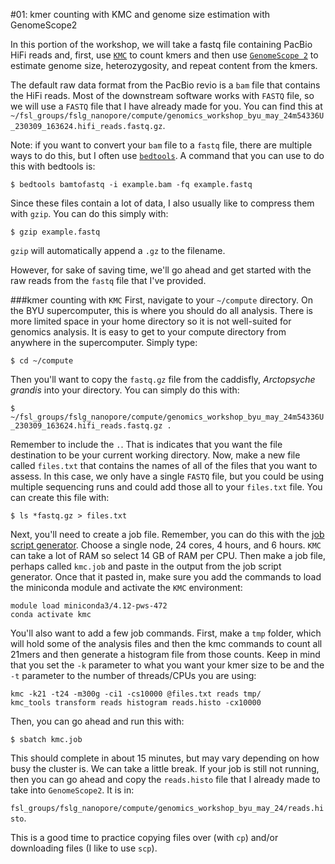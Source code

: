 #01: kmer counting with KMC and genome size estimation with GenomeScope2

In this portion of the workshop, we will take a fastq file containing PacBio HiFi reads and, first, use [`KMC`](https://github.com/refresh-bio/KMC) to count kmers and then use [`GenomeScope 2`](http://genomescope.org/genomescope2.0/) to estimate genome size, heterozygosity, and repeat content from the kmers.

The default raw data format from the PacBio revio is a `bam` file that contains the HiFi reads. Most of the downstream software works with `FASTQ` file, so we will use a `FASTQ` file that I have already made for you. You can find this at `~/fsl_groups/fslg_nanopore/compute/genomics_workshop_byu_may_24m54336U_230309_163624.hifi_reads.fastq.gz`.

Note: if you want to convert your `bam` file to a `fastq` file, there are multiple ways to do this, but I often use [`bedtools`](https://bedtools.readthedocs.io/en/latest/). A command that you can use to do this with bedtools is:

```
$ bedtools bamtofastq -i example.bam -fq example.fastq
```

Since these files contain a lot of data, I also usually like to compress them with `gzip`. You can do this simply with:

```
$ gzip example.fastq
```

`gzip` will automatically append a `.gz` to the filename.

However, for sake of saving time, we'll go ahead and get started with the raw reads from the `fastq` file that I've provided.


###kmer counting with `KMC`
First, navigate to your `~/compute` directory. On the BYU supercomputer, this is where you should do all analysis. There is more limited space in your home directory so it is not well-suited for genomics analysis. It is easy to get to your compute directory from anywhere in the supercomputer. Simply type:

`$ cd ~/compute`

Then you'll want to copy the `fastq.gz` file from the caddisfly, _Arctopsyche grandis_ into your directory. You can simply do this with:

`$ ~/fsl_groups/fslg_nanopore/compute/genomics_workshop_byu_may_24m54336U_230309_163624.hifi_reads.fastq.gz .`

Remember to include the `.`. That is indicates that you want the file destination to be your current working directory. Now, make a new file called `files.txt` that contains the names of all of the files that you want to assess. In this case, we only have a single `FASTQ` file, but you could be using multiple sequencing runs and could add those all to your `files.txt` file. You can create this file with:

`$ ls *fastq.gz > files.txt`

Next, you'll need to create a job file. Remember, you can do this with the [job script generator](https://rc.byu.edu/documentation/slurm/script-generator). Choose a single node, 24 cores, 4 hours, and 6 hours. `KMC` can take a lot of RAM so select 14 GB of RAM per CPU. Then make a job file, perhaps called `kmc.job` and paste in the output from the job script generator. Once that it pasted in, make sure you add the commands to load the miniconda module and activate the `KMC` environment:

```
module load miniconda3/4.12-pws-472
conda activate kmc
```

You'll also want to add a few job commands. First, make a `tmp` folder, which will hold some of the analysis files and then the kmc commands to count all 21mers and then generate a histogram file from those counts. Keep in mind that you set the `-k` parameter to what you want your kmer size to be and the `-t` parameter to the number of threads/CPUs you are using:

```
kmc -k21 -t24 -m300g -ci1 -cs10000 @files.txt reads tmp/
kmc_tools transform reads histogram reads.histo -cx10000
```

Then, you can go ahead and run this with:

```
$ sbatch kmc.job
```

This should complete in about 15 minutes, but may vary depending on how busy the cluster is. We can take a little break. If your job is still not running, then you can go ahead and copy the `reads.histo` file that I already made to take into `GenomeScope2`. It is in:

`fsl_groups/fslg_nanopore/compute/genomics_workshop_byu_may_24/reads.histo`.

This is a good time to practice copying files over (with `cp`) and/or downloading files (I like to use `scp`).
